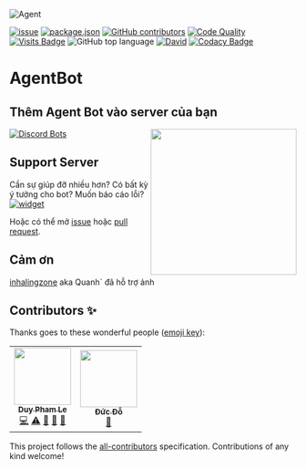 ![Agent](https://cdn.discordapp.com/attachments/699884417069613076/742485462358163597/flanders-bannerBOT.png)


[![issue](https://img.shields.io/github/issues/phamleduy04/agentbot-master?style=for-the-badge)](https://github.com/phamleduy04/agentbot-master/issues)
[![package.json](https://img.shields.io/github/package-json/v/phamleduy04/agentbot-master?label=Package.json&style=for-the-badge)](https://github.com/phamleduy04/agentbot-master/blob/master/package.json)
[![GitHub contributors](https://img.shields.io/github/contributors/phamleduy04/agentbot-master?color=g&style=for-the-badge)](https://img.shields.io/github/contributors/phamleduy04/agentbot-master?color=g&style=for-the-badge)
[![Code Quality](https://img.shields.io/scrutinizer/quality/g/phamleduy04/agentbot-master?style=for-the-badge)](https://img.shields.io/scrutinizer/quality/g/phamleduy04/agentbot-master?style=for-the-badge)
[![Visits Badge](https://badges.pufler.dev/visits/phamleduy04/agentbot-master?style=for-the-badge)](https://badges.pufler.dev)
![GitHub top language](https://img.shields.io/github/languages/top/phamleduy04/agentbot-master?style=for-the-badge)
[![David](https://img.shields.io/david/phamleduy04/agentbot-master?style=for-the-badge)](https://david-dm.org/phamleduy04/agentbot-master)
[![Codacy Badge](https://api.codacy.com/project/badge/Grade/641d77710a564cebba4f2b75b9f3a97d)](https://app.codacy.com/manual/phamleduy04/agentbot-master?utm_source=github.com&utm_medium=referral&utm_content=phamleduy04/agentbot-master&utm_campaign=Badge_Grade_Dashboard)

# AgentBot
## Thêm Agent Bot vào server của bạn
<img align="right" src="https://cdn.discordapp.com/attachments/699884417069613076/742487900045836408/unknown.png" height="256" width="256"></img>

[![Discord Bots](https://top.gg/api/widget/645883401500622848.svg)](https://top.gg/bot/645883401500622848)

## Support Server
Cần sự giúp đỡ nhiều hơn? Có bất kỳ ý tưởng cho bot? Muốn báo cáo lỗi?
[![widget](https://discordapp.com/api/v7/guilds/699872807605108744/widget.png?style=banner4)](https://discord.gg/SEMXgcj)

Hoặc có thể mở [issue](https://github.com/phamleduy04/agentbot-master/issues) hoặc [pull request](https://github.com/phamleduy04/agentbot-master/pulls).

## Cảm ơn
[inhalingzone](https://www.instagram.com/inhalingzone/) aka Quanh` đã hỗ trợ ảnh
## Contributors ✨

Thanks goes to these wonderful people ([emoji key](https://allcontributors.org/docs/en/emoji-key)):

<!-- ALL-CONTRIBUTORS-LIST:START - Do not remove or modify this section -->
<!-- prettier-ignore-start -->
<!-- markdownlint-disable -->
<table>
  <tr>
    <td align="center"><a href="https://github.com/phamleduy04"><img src="https://avatars2.githubusercontent.com/u/32657584?v=4" width="100px;" alt=""/><br /><sub><b>Duy Pham Le</b></sub></a><br /><a href="https://github.com/phamleduy04/agentbot-master/commits?author=phamleduy04" title="Code">💻</a> <a href="https://github.com/phamleduy04/agentbot-master/commits?author=phamleduy04" title="Tests">⚠️</a> <a href="https://github.com/phamleduy04/agentbot-master/issues?q=author%3Aphamleduy04" title="Bug reports">🐛</a> <a href="https://github.com/phamleduy04/agentbot-master/commits?author=phamleduy04" title="Documentation">📖</a> <a href="#design-phamleduy04" title="Design">🎨</a></td>
    <td align="center"><a href="https://github.com/doduc12306"><img src="https://avatars2.githubusercontent.com/u/38607396?v=4" width="100px;" alt=""/><br /><sub><b>Đức Đỗ</b></sub></a><br /><a href="https://github.com/phamleduy04/agentbot-master/commits?author=doduc12306" title="Documentation">📖</a></td>
  </tr>
</table>

<!-- markdownlint-enable -->
<!-- prettier-ignore-end -->
<!-- ALL-CONTRIBUTORS-LIST:END -->

This project follows the [all-contributors](https://github.com/all-contributors/all-contributors) specification. Contributions of any kind welcome!